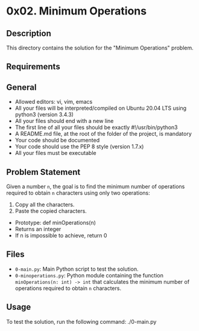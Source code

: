 # 0x02. Minimum Operations

## Description
This directory contains the solution for the "Minimum Operations" problem.

## Requirements
## General
- Allowed editors: vi, vim, emacs
- All your files will be interpreted/compiled on Ubuntu 20.04 LTS using python3 (version 3.4.3)
- All your files should end with a new line
- The first line of all your files should be exactly #!/usr/bin/python3
- A README.md file, at the root of the folder of the project, is mandatory
- Your code should be documented
- Your code should use the PEP 8 style (version 1.7.x)
- All your files must be executable

## Problem Statement
Given a number `n`, the goal is to find the minimum number of operations required to obtain `n` characters using only two operations:
1. Copy all the characters.
2. Paste the copied characters.

- Prototype: def minOperations(n)
- Returns an integer
- If n is impossible to achieve, return 0

## Files
- `0-main.py`: Main Python script to test the solution.
- `0-minoperations.py`: Python module containing the function `minOperations(n: int) -> int` that calculates the minimum number of operations required to obtain `n` characters.

## Usage
To test the solution, run the following command: ./0-main.py
